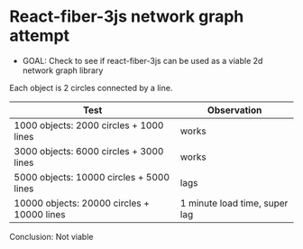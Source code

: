 # React-fiber-3js network graph attempt

* GOAL: Check to see if react-fiber-3js can be used as a viable 2d network graph library

Each object is 2 circles connected by a line.


| Test | Observation|
| ----- | --- |
| 1000 objects: 2000 circles + 1000 lines | works |
| 3000 objects: 6000 circles + 3000 lines | works |
| 5000 objects: 10000 circles + 5000 lines  | lags |
| 10000 objects: 20000 circles + 10000 lines  | 1 minute load time, super lag |

Conclusion: Not viable  